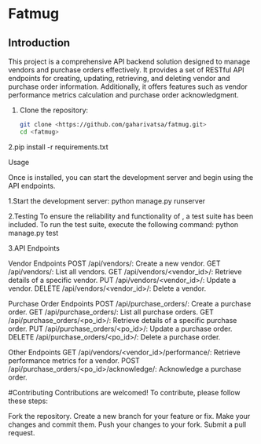 # Fatmug

## Introduction

This project is a comprehensive API backend solution designed to manage vendors and purchase orders effectively. It provides a set of RESTful API endpoints for creating, updating, retrieving, and deleting vendor and purchase order information. Additionally, it offers features such as vendor performance metrics calculation and purchase order acknowledgment.

1. Clone the repository:
   ```bash
   git clone <https://github.com/gaharivatsa/fatmug.git>
   cd <fatmug>

2.pip install -r requirements.txt


Usage

Once  is installed, you can start the development server and begin using the API endpoints.

1.Start the development server:
  python manage.py runserver 
  
2.Testing
To ensure the reliability and functionality of , a test suite has been included. To run the test suite, execute the following command:
python manage.py test

3.API Endpoints

Vendor Endpoints
POST /api/vendors/: Create a new vendor.
GET /api/vendors/: List all vendors.
GET /api/vendors/<vendor_id>/: Retrieve details of a specific vendor.
PUT /api/vendors/<vendor_id>/: Update a vendor.
DELETE /api/vendors/<vendor_id>/: Delete a vendor.

Purchase Order Endpoints
POST /api/purchase_orders/: Create a purchase order.
GET /api/purchase_orders/: List all purchase orders.
GET /api/purchase_orders/<po_id>/: Retrieve details of a specific purchase order.
PUT /api/purchase_orders/<po_id>/: Update a purchase order.
DELETE /api/purchase_orders/<po_id>/: Delete a purchase order.

Other Endpoints
GET /api/vendors/<vendor_id>/performance/: Retrieve performance metrics for a vendor.
POST /api/purchase_orders/<po_id>/acknowledge/: Acknowledge a purchase order.

#Contributing
Contributions are welcomed! To contribute, please follow these steps:

Fork the repository.
Create a new branch for your feature or fix.
Make your changes and commit them.
Push your changes to your fork.
Submit a pull request.
